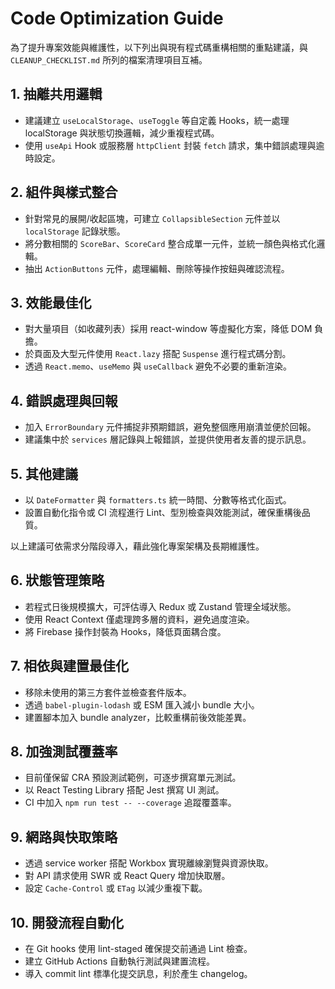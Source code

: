 # Code Optimization Guide

為了提升專案效能與維護性，以下列出與現有程式碼重構相關的重點建議，與 `CLEANUP_CHECKLIST.md` 所列的檔案清理項目互補。

## 1. 抽離共用邏輯
- 建議建立 `useLocalStorage`、`useToggle` 等自定義 Hooks，統一處理 localStorage 與狀態切換邏輯，減少重複程式碼。
- 使用 `useApi` Hook 或服務層 `httpClient` 封裝 `fetch` 請求，集中錯誤處理與逾時設定。

## 2. 組件與樣式整合
- 針對常見的展開/收起區塊，可建立 `CollapsibleSection` 元件並以 `localStorage` 記錄狀態。
- 將分數相關的 `ScoreBar`、`ScoreCard` 整合成單一元件，並統一顏色與格式化邏輯。
- 抽出 `ActionButtons` 元件，處理編輯、刪除等操作按鈕與確認流程。

## 3. 效能最佳化
- 對大量項目（如收藏列表）採用 react-window 等虛擬化方案，降低 DOM 負擔。
- 於頁面及大型元件使用 `React.lazy` 搭配 `Suspense` 進行程式碼分割。
- 透過 `React.memo`、`useMemo` 與 `useCallback` 避免不必要的重新渲染。

## 4. 錯誤處理與回報
- 加入 `ErrorBoundary` 元件捕捉非預期錯誤，避免整個應用崩潰並便於回報。
- 建議集中於 `services` 層記錄與上報錯誤，並提供使用者友善的提示訊息。

## 5. 其他建議
- 以 `DateFormatter` 與 `formatters.ts` 統一時間、分數等格式化函式。
- 設置自動化指令或 CI 流程進行 Lint、型別檢查與效能測試，確保重構後品質。

以上建議可依需求分階段導入，藉此強化專案架構及長期維護性。

## 6. 狀態管理策略
- 若程式日後規模擴大，可評估導入 Redux 或 Zustand 管理全域狀態。
- 使用 React Context 僅處理跨多層的資料，避免過度渲染。
- 將 Firebase 操作封裝為 Hooks，降低頁面耦合度。

## 7. 相依與建置最佳化
- 移除未使用的第三方套件並檢查套件版本。
- 透過 `babel-plugin-lodash` 或 ESM 匯入減小 bundle 大小。
- 建置腳本加入 bundle analyzer，比較重構前後效能差異。

## 8. 加強測試覆蓋率
- 目前僅保留 CRA 預設測試範例，可逐步撰寫單元測試。
- 以 React Testing Library 搭配 Jest 撰寫 UI 測試。
- CI 中加入 `npm run test -- --coverage` 追蹤覆蓋率。

## 9. 網路與快取策略
- 透過 service worker 搭配 Workbox 實現離線瀏覽與資源快取。
- 對 API 請求使用 SWR 或 React Query 增加快取層。
- 設定 `Cache-Control` 或 `ETag` 以減少重複下載。

## 10. 開發流程自動化
- 在 Git hooks 使用 lint-staged 確保提交前通過 Lint 檢查。
- 建立 GitHub Actions 自動執行測試與建置流程。
- 導入 commit lint 標準化提交訊息，利於產生 changelog。
